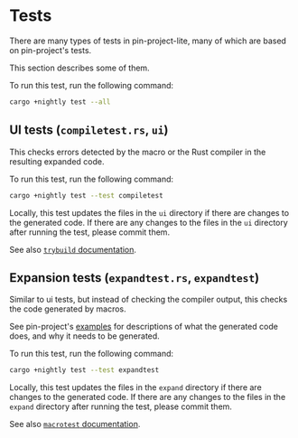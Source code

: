 # Tests

There are many types of tests in pin-project-lite, many of which are based on pin-project's tests.

This section describes some of them.

To run this test, run the following command:

```sh
cargo +nightly test --all
```

## UI tests (`compiletest.rs`, `ui`)

This checks errors detected by the macro or the Rust compiler in the resulting expanded code.

To run this test, run the following command:

```sh
cargo +nightly test --test compiletest
```

Locally, this test updates the files in the `ui` directory if there are
changes to the generated code. If there are any changes to the files in the
`ui` directory after running the test, please commit them.

See also [`trybuild` documentation](https://docs.rs/trybuild).

## Expansion tests (`expandtest.rs`, `expandtest`)

Similar to ui tests, but instead of checking the compiler output, this checks
the code generated by macros.

See pin-project's [examples](https://github.com/taiki-e/pin-project/tree/HEAD/examples) for
descriptions of what the generated code does, and why it needs to be generated.

To run this test, run the following command:

```sh
cargo +nightly test --test expandtest
```

Locally, this test updates the files in the `expand` directory if there are
changes to the generated code. If there are any changes to the files in the
`expand` directory after running the test, please commit them.

See also [`macrotest` documentation](https://docs.rs/macrotest).
